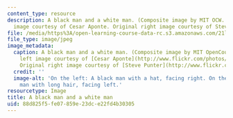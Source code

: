 ```yaml
---
content_type: resource
description: A black man and a white man. (Composite image by MIT OCW. Original left
  image courtesy of Cesar Aponte. Original right image courtesy of Steve Punter.)
file: /media/https%3A/open-learning-course-data-rc.s3.amazonaws.com/21l-504j-race-and-identity-in-american-literature-keepin-it-real-fake-spring-2007/88d825f5fe07859e23dce22fd4b30305_21l-504js07.jpg
file_type: image/jpeg
image_metadata:
  caption: A black man and a white man. (Composite image by MIT OpenCourseWare. Original
    left image courtesy of [Cesar Aponte](http://www.flickr.com/photos/73594239@N00/).
    Original right image courtesy of [Steve Punter](http://www.flickr.com/photos/spunter/).)
  credit: ''
  image-alt: 'On the left: A black man with a hat, facing right. On the right: A white
    man with long hair, facing left.'
resourcetype: Image
title: A black man and a white man
uid: 88d825f5-fe07-859e-23dc-e22fd4b30305
---
```

